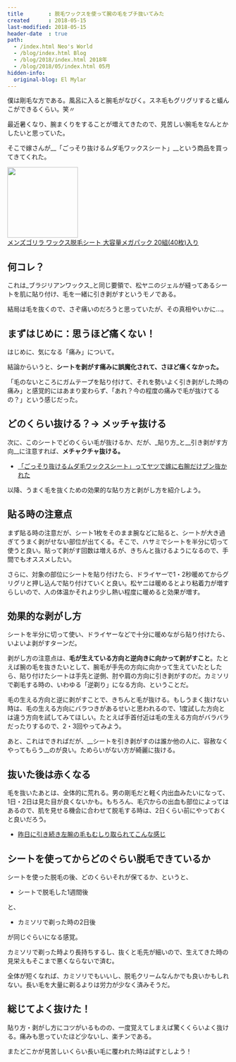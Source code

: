 ```yaml
---
title        : 脱毛ワックスを使って腕の毛をブチ抜いてみた
created      : 2018-05-15
last-modified: 2018-05-15
header-date  : true
path:
  - /index.html Neo's World
  - /blog/index.html Blog
  - /blog/2018/index.html 2018年
  - /blog/2018/05/index.html 05月
hidden-info:
  original-blog: El Mylar
---
```


僕は剛毛な方である。風呂に入ると腕毛がなびく。スネ毛もグリグリすると蟻んこができるくらい。笑〃

最近暑くなり、腕まくりをすることが増えてきたので、見苦しい腕毛をなんとかしたいと思っていた。

そこで嫁さんが__「ごっそり抜けるムダ毛ワックスシート」__という商品を買ってきてくれた。

<div class="ad-amazon">
  <div class="ad-amazon-image">
    <a href="https://www.amazon.co.jp/dp/B01K40KWHQ?tag=neos21-22&amp;linkCode=osi&amp;th=1&amp;psc=1">
      <img src="https://m.media-amazon.com/images/I/61HPrggjssL._SL160_.jpg" width="160" height="160">
    </a>
  </div>
  <div class="ad-amazon-info">
    <div class="ad-amazon-title">
      <a href="https://www.amazon.co.jp/dp/B01K40KWHQ?tag=neos21-22&amp;linkCode=osi&amp;th=1&amp;psc=1">メンズゴリラ ワックス脱毛シート 大容量メガパック 20組(40枚)入り</a>
    </div>
  </div>
</div>

## 何コレ？

これは_ブラジリアンワックス_と同じ要領で、松ヤニのジェルが縫ってあるシートを肌に貼り付け、毛を一緒に引き剥がすというモノである。

結局は毛を抜くので、さぞ痛いのだろうと思っていたが、その真相やいかに…。

## まずはじめに：思うほど痛くない！

はじめに、気になる「痛み」について。

結論からいうと、__シートを剥がす痛みに誤魔化されて、さほど痛くなかった。__

「毛のないところにガムテープを貼り付けて、それを勢いよく引き剥がした時の痛み」と感覚的にはあまり変わらず、「あれ？今の程度の痛みで毛が抜けてるの？」という感じだった。

## どのくらい抜ける？→ メッチャ抜ける

次に、このシートでどのくらい毛が抜けるか、だが、_貼り方_と__引き剥がす方向__に注意すれば、__メチャクチャ抜ける。__

- [「ごっそり抜けるムダ毛ワックスシート」ってヤツで嫁に右腕だけブン抜かれた](https://www.instagram.com/p/BiMLSXaBIad/)

以降、うまく毛を抜くための効果的な貼り方と剥がし方を紹介しよう。

## 貼る時の注意点

まず貼る時の注意だが、シート1枚をそのまま腕などに貼ると、シートが大き過ぎてうまく剥がせない部位が出てくる。そこで、ハサミでシートを半分に切って使うと良い。貼って剥がす回数は増えるが、きちんと抜けるようになるので、手間でもオススメしたい。

さらに、対象の部位にシートを貼り付けたら、ドライヤーで1・2秒暖めてからグリグリと押し込んで貼り付けていくと良い。松ヤニは暖めるとより粘着力が増すらしいので、人の体温かそれより少し熱い程度に暖めると効果が増す。

## 効果的な剥がし方

シートを半分に切って使い、ドライヤーなどで十分に暖めながら貼り付けたら、いよいよ剥がすターンだ。

剥がし方の注意点は、__毛が生えている方向と逆向きに向かって剥がすこと__。たとえば腕の毛を抜きたいとして、腕毛が手先の方向に向かって生えていたとしたら、貼り付けたシートは手先と逆側、肘や肩の方向に引き剥がすのだ。カミソリで剃毛する時の、いわゆる「逆剃り」になる方向、ということだ。

毛の生える方向と逆に剥がすことで、きちんと毛が抜ける。もしうまく抜けない時は、毛の生える方向にバラつきがあるせいと思われるので、1度試した方向とは違う方向を試してみてほしい。たとえば手首付近は毛の生える方向がバラバラだったりするので、2・3回やってみよう。

あと、これはできればだが、__シートを引き剥がすのは誰か他の人に、容赦なくやってもらう__のが良い。ためらいがない方が綺麗に抜ける。

## 抜いた後は赤くなる

毛を抜いたあとは、全体的に荒れる。男の剛毛だと軽く内出血みたいになって、1日・2日は見た目が良くないかも。もちろん、毛穴からの出血も部位によってはあるので、肌を見せる機会に合わせて脱毛する時は、2日くらい前にやっておくと良いだろう。

- [昨日に引き続き左腕の毛もむしり取られてこんな感じ](https://www.instagram.com/p/BiOnorxhtcu/)

## シートを使ってからどのぐらい脱毛できているか

シートを使った脱毛の後、どのくらいそれが保てるか、というと、

- シートで脱毛した1週間後

と、

- カミソリで剃った時の2日後

が同じぐらいになる感覚。

カミソリで剃った時より長持ちするし、抜くと毛先が細いので、生えてきた時の見栄えもそこまで悪くならないで済む。

全体が短くなれば、カミソリでもいいし、脱毛クリームなんかでも良いかもしれない。長い毛を大量に剃るよりは労力が少なく済みそうだ。

## 総じてよく抜けた！

貼り方・剥がし方にコツがいるものの、一度覚えてしまえば驚くくらいよく抜ける。痛みも思っていたほど少ないし、楽チンである。

またどこかが見苦しいくらい長い毛に覆われた時は試すとしよう！

